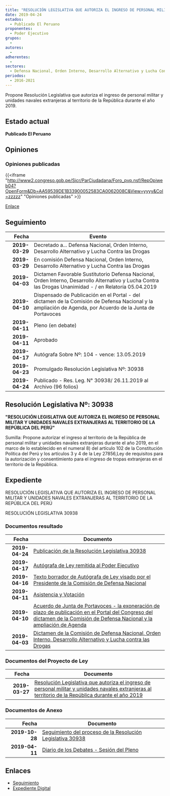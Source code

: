 ```yaml
---
title: "RESOLUCIÓN LEGISLATIVA QUE AUTORIZA EL INGRESO DE PERSONAL MILITAR Y UNIDADES NAVALES EXTRANJERAS AL TERRITORIO DE LA REPÚBLICA DURANTE EL AÑO 2019"
date: 2019-04-24
estados: 
  - Publicado El Peruano
proponentes: 
  - Poder Ejecutivo
grupos: 
  - 
autores: 
  - 
adherentes: 
  - 
sectores: 
  - Defensa Nacional, Orden Interno, Desarrollo Alternativo y Lucha Contra las Drogas
periodos: 
  - 2016-2021
---
```


Propone Resolución Legislativa que autoriza el ingreso de personal militar y unidades navales extranjeras al territorio de la República durante el año 2019.


## Estado actual

**Publicado El Peruano**

## Opiniones

### Opiniones publicadas

{{<iframe "http://www2.congreso.gob.pe/Sicr/ParCiudadana/Foro_pvp.nsf/RepOpiweb04?OpenForm&Db=AA59539DE1B33900052583CA0062008C&View=yyyy&Col=zzzzz" "Opiniones publicadas" >}}

[Enlace](http://www2.congreso.gob.pe/Sicr/ParCiudadana/Foro_pvp.nsf/RepOpiweb04?OpenForm&Db=AA59539DE1B33900052583CA0062008C&View=yyyy&Col=zzzzz)

## Seguimiento

| Fecha | Evento |
|------:|--------|
| **2019-03-29** | Decretado a... Defensa Nacional, Orden Interno, Desarrollo Alternativo y Lucha Contra las Drogas|
| **2019-03-29** | En comisión Defensa Nacional, Orden Interno, Desarrollo Alternativo y Lucha Contra las Drogas|
| **2019-04-03** | Dictamen Favorable Sustitutorio Defensa Nacional, Orden Interno, Desarrollo Alternativo y Lucha Contra las Drogas Unanimidad - / en Relatoría 05.04.2019|
| **2019-04-10** | Dispensado de Publicación en el Portal - del dictamen de la Comisión de Defensa Nacional y la ampliación de Agenda, por Acuerdo de la Junta de Portavoces|
| **2019-04-11** | Pleno (en debate)|
| **2019-04-11** | Aprobado|
| **2019-04-17** | Autógrafa Sobre Nº: 104 - vence: 13.05.2019|
| **2019-04-23** | Promulgado Resolución Legislativa Nº: 30938|
| **2019-04-24** | Publicado - Res. Leg. N° 30938/ 26.11.2019 al Archivo (96 folios)|

## Resolución Legislativa Nº: 30938

**"RESOLUCIÓN LEGISLATIVA QUE AUTORIZA EL INGRESO DE PERSONAL MILITAR Y UNIDADES NAVALES EXTRANJERAS AL TERRITORIO DE LA REPÚBLICA DEL PERÚ"**

Sumilla: Propone autorizar el ingreso al territorio de la República de personal militar y unidades navales extranjeras durante el año 2019, en el marco de lo establecido en el numeral 8) del artículo 102 de la Constitución Política del Perú y los artículos 3 y 4 de la Ley 27856,Ley de requisitos para la autorización y consentimiento para el ingreso de tropas extranjeras en el territorio de la República.


## Expediente

RESOLUCIÓN LEGISLATIVA QUE AUTORIZA EL INGRESO DE PERSONAL MILITAR Y UNIDADES NAVALES EXTRANJERAS AL TERRITORIO DE LA REPÚBLICA DEL PERÚ

RESOLUCIÓN LEGISLATIVA 30938


### Documentos resultado

| Fecha | Documento |
|------:|--------|
| **2019-04-24** | [Publicación de la Resolución Legislativa 30938](http://www.leyes.congreso.gob.pe/Documentos/2016_2021/ADLP/Normas_Legales/30938-RLG.pdf) |
| **2019-04-17** | [Autógrafa de Ley remitida al Poder Ejecutivo](http://www.leyes.congreso.gob.pe/Documentos/2016_2021/ADLP/Texto_Aprobado/AU0411220190417.pdf) |
| **2019-04-16** | [Texto borrador de Autógrafa de Ley visado por el Presidente de la Comisión de Defensa Nacional](http://www.leyes.congreso.gob.pe/Documentos/2016_2021/Texto_Borrador_de_Autografa/BAU0411220190416.pdf) |
| **2019-04-11** | [Asistencia y Votación](http://www.leyes.congreso.gob.pe/Documentos/2016_2021/Asistencia_y_Votacion/Proyectos_de_Ley/AV0411220190411.pdf) |
| **2019-04-10** | [Acuerdo de Junta de Portavoces - la exoneración de plazo de publicación en el Portal del Congreso del dictamen de la Comisión de Defensa Nacional y la ampliación de Agenda](http://www.leyes.congreso.gob.pe/Documentos/2016_2021/Acuerdos/Junta_Portavoces/AJP0411220190410.pdf) |
| **2019-04-03** | [Dictamen de la Comisión de Defensa Nacional, Orden Interno, Desarrollo Alternativo y Lucha contra las Drogas](http://www.leyes.congreso.gob.pe/Documentos/2016_2021/Dictamenes/Proyectos_de_Ley/04112DC07MAY20190403.pdf) |

### Documentos del Proyecto de Ley

| Fecha | Documento |
|------:|--------|
| **2019-03-27** | [Resolución Legislativa que autoriza el ingreso de personal militar y unidades navales extranjeras al territorio de la República durante el año 2019](http://www.leyes.congreso.gob.pe/Documentos/2016_2021/Proyectos_de_Ley_y_de_Resoluciones_Legislativas/PL0411220190327..pdf) |

### Documentos de Anexo

| Fecha | Documento |
|------:|--------|
| **2019-10-28** | [Seguimiento del proceso de la Resolución Legislativa 30938](http://www.leyes.congreso.gob.pe/Documentos/2016_2021/Seguimiento_de_Proyectos_de_Ley/04112PL20191028.pdf) |
| **2019-04-11** | [Diario de los Debates - Sesión del Pleno](http://www2.congreso.gob.pe/Sicr/DiarioDebates/Publicad.nsf/SesionesPleno/05256D6E0073DFE9052583DA0053FBDE/$FILE/SLO-2018-5A.pdf) |

## Enlaces 

- [Seguimiento](http://www2.congreso.gob.pe/Sicr/TraDocEstProc/CLProLey2016.nsf/f7fff46988ca05b1052578e100829cc7/9606bbb945314cab052583ca0065063f?OpenDocument)
- [Expediente Digital](http://www2.congreso.gob.pe/Sicr/TraDocEstProc/CLProLey2016.nsf/f7fff46988ca05b1052578e100829cc7/9606bbb945314cab052583ca0065063f?OpenDocument&Click=05257FB7005EB655.eb71d0cf91d8294e05256cdf006b5706/$Body/0.1C6C)
